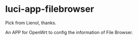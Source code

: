 # luci-app-filebrowser
Pick from Lienol, thanks.

An APP for OpenWrt to config the information of File Browser.
